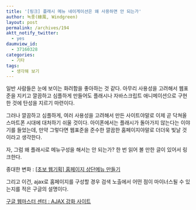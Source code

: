 ```yaml
---
title: '[링크] 플래시 메뉴 네이게이션은 왜 사용하면 안 되는가'
author: 녹풍(綠風, Windgreen)
layout: post
permalink: /archives/194
aktt_notify_twitter:
  - yes
daumview_id:
  - 37160328
categories:
  - 기타
tags:
  - 생각해 보기
---
```

일반 사람들은 눈에 보이는 화려함을 좋아하는 것 같다. 아무리 사용성을 고려해서 웹표준을 지키고 깔끔하고 심플하게 만들어도 플래시나 자바스크립트 애니메이션으로 구현한 것에 탄성을 지르기 마련이다.

그러나 깔끔하고 심플하게, 여러 사용성을 고려해서 만든 사이트야말로 이제 곧 닥쳐올 스마트폰 시대에 대처하기 쉬울 것이다. 아이폰에서는 플래시가 돌아가지 않는다는 이야기를 들었는데, 만약 그렇다면 웹표준을 준수한 깔끔한 홈페이지야말로 더더욱 빛날 것이라고 생각한다.

자, 그럼 왜 플래시로 메뉴구성을 해서는 안 되는가? 한 번 읽어 볼 만한 글이 있어서 링크한다.

중대한 변화 : <a href="http://blog.alltogether.or.kr/2010/01/%EC%B4%88%EB%B3%B4-%EC%9B%B9%EA%B8%B0%ED%9A%8D-%ED%99%88%ED%8E%98%EC%9D%B4%EC%A7%80-%EC%83%81%EB%8B%A8%EB%A9%94%EB%89%B4-%EB%A7%8C%EB%93%A4%EA%B8%B0.html" target="_blank">[초보 웹기획] 홈페이지 상단메뉴 만들기</a>

그리고 이건, ajax로 홈페이지를 구성할 경우 검색 노출에서 어떤 점이 마이너스될 수 있는지를 적은 구글의 설명이다.

<a href="http://www.google.com/support/webmasters/bin/answer.py?hl=kr&answer=81766" target="_blank">구글 웹마스터 센터 : AJAX 강화 사이트</a>